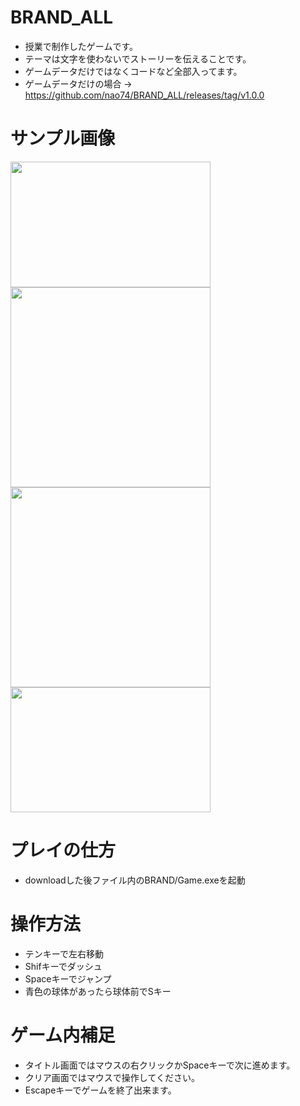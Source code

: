 # BRAND_ALL
- 授業で制作したゲームです。
- テーマは文字を使わないでストーリーを伝えることです。
- ゲームデータだけではなくコードなど全部入ってます。
- ゲームデータだけの場合 → https://github.com/nao74/BRAND_ALL/releases/tag/v1.0.0

# サンプル画像
<img src="https://user-images.githubusercontent.com/38421007/76623124-33edf300-6576-11ea-9974-c9ce9f1fbd39.JPG" width="320px" height="201px"> <img src="https://user-images.githubusercontent.com/38421007/76623214-6861af00-6576-11ea-8fee-39a762a5f912.JPG" width="320px"> <img src="https://user-images.githubusercontent.com/38421007/76624012-d490e280-6577-11ea-9345-78cd6811c6ec.JPG" width="320px"> <img src="https://user-images.githubusercontent.com/38421007/76624216-3a7d6a00-6578-11ea-815e-53e2b9fa0ce1.png" width="320px" height="200px">

# プレイの仕方
- downloadした後ファイル内のBRAND/Game.exeを起動

# 操作方法
- テンキーで左右移動
- Shifキーでダッシュ
- Spaceキーでジャンプ
- 青色の球体があったら球体前でSキー

# ゲーム内補足
- タイトル画面ではマウスの右クリックかSpaceキーで次に進めます。
- クリア画面ではマウスで操作してください。
- Escapeキーでゲームを終了出来ます。
